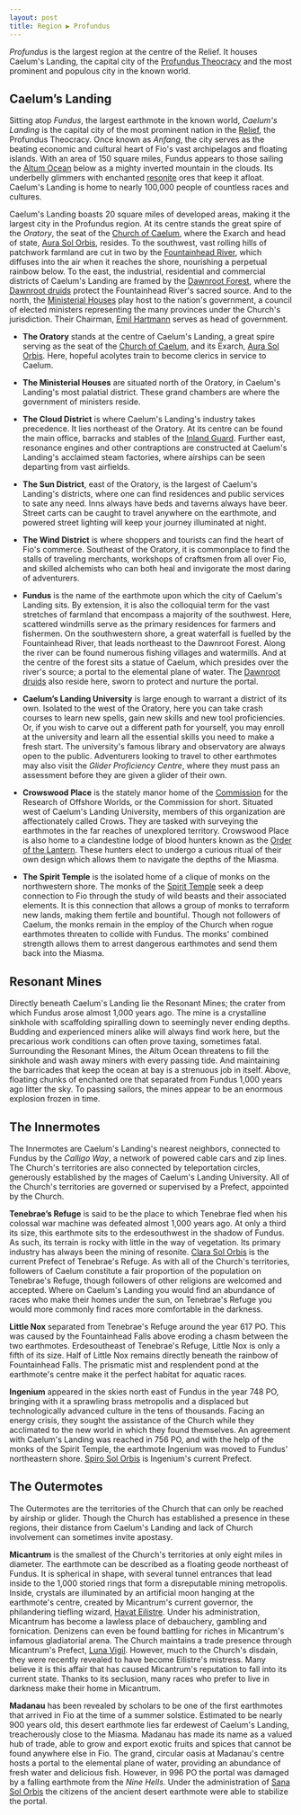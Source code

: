 ```yaml
---
layout: post
title: Region ▶ Profundus
---
```


*Profundus* is the largest region at the centre of the Relief. It houses Caelum's Landing, the capital city of the [Profundus Theocracy]() and the most prominent and populous city in the known world.

## Caelum’s Landing

Sitting atop *Fundus*, the largest earthmote in the known world, *Caelum's Landing* is the capital city of the most prominent nation in the [Relief](), the Profundus Theocracy. Once known as *Anfang*, the city serves as the beating economic and cultural heart of Fio's vast archipelagos and floating islands. With an area of 150 square miles, Fundus appears to those sailing the [Altum Ocean]() below as a mighty inverted mountain in the clouds. Its underbelly glimmers with enchanted [resonite]() ores that keep it afloat. Caelum's Landing is home to nearly 100,000 people of countless races and cultures.

Caelum's Landing boasts 20 square miles of developed areas, making it the largest city in the Profundus region. At its centre stands the great spire of the *Oratory*, the seat of the [Church of Caelum](), where the Exarch and head of state, [Aura Sol Orbis](), resides. To the southwest, vast rolling hills of patchwork farmland are cut in two by the [Fountainhead River](), which diffuses into the air when it reaches the shore, nourishing a perpetual rainbow below. To the east, the industrial, residential and commercial districts of Caelum's Landing are framed by the [Dawnroot Forest](), where the [Dawnroot druids]() protect the Fountainhead River's sacred source. And to the north, the [Ministerial Houses]() play host to the nation's government, a council of elected ministers representing the many provinces under the Church's jurisdiction. Their Chairman, [Emil Hartmann]() serves as head of government.

- **The Oratory** stands at the centre of Caelum's Landing, a great spire serving as the seat of the [Church of Caelum](), and its Exarch, [Aura Sol Orbis](). Here, hopeful acolytes train to become clerics in service to Caelum.

- **The Ministerial Houses** are situated north of the Oratory, in Caelum's Landing's most palatial district. These grand chambers are where the government of ministers reside.

- **The Cloud District** is where Caelum's Landing's industry takes precedence. It lies northeast of the Oratory. At its centre can be found the main office, barracks and stables of the [Inland Guard](). Further east, resonance engines and other contraptions are constructed at Caelum's Landing's acclaimed steam factories, where airships can be seen departing from vast airfields.

- **The Sun District**, east of the Oratory, is the largest of Caelum's Landing's districts, where one can find residences and public services to sate any need. Inns always have beds and taverns always have beer. Street carts can be caught to travel anywhere on the earthmote, and powered street lighting will keep your journey illuminated at night.

- **The Wind District** is where shoppers and tourists can find the heart of Fio's commerce. Southeast of the Oratory, it is commonplace to find the stalls of traveling merchants, workshops of craftsmen from all over Fio, and skilled alchemists who can both heal and invigorate the most daring of adventurers.

- **Fundus** is the name of the earthmote upon which the city of Caelum's Landing sits. By extension, it is also the colloquial term for the vast stretches of farmland that encompass a majority of the southwest. Here, scattered windmills serve as the primary residences for farmers and fishermen. On the southwestern shore, a great waterfall is fuelled by the Fountainhead River, that leads northeast to the Dawnroot Forest. Along the river can be found numerous fishing villages and watermills. And at the centre of the forest sits a statue of Caelum, which presides over the river's source; a portal to the elemental plane of water. The [Dawnroot druids]() also reside here, sworn to protect and nurture the portal.

- **Caelum’s Landing University** is large enough to warrant a district of its own. Isolated to the west of the Oratory, here you can take crash courses to learn new spells, gain new skills and new tool proficiencies. Or, if you wish to carve out a different path for yourself, you may enroll at the university and learn all the essential skills you need to make a fresh start. The university's famous library and observatory are always open to the public. Adventurers looking to travel to other earthmotes may also visit the *Glider Proficiency Centre*, where they must pass an assessment before they are given a glider of their own.

- **Crowswood Place** is the stately manor home of the [Commission]() for the Research of Offshore Worlds, or the Commission for short. Situated west of Caelum's Landing University, members of this organization are affectionately called Crows. They are tasked with surveying the earthmotes in the far reaches of unexplored territory. Crowswood Place is also home to a clandestine lodge of blood hunters known as the [Order of the Lantern](). These hunters elect to undergo a curious ritual of their own design which allows them to navigate the depths of the Miasma.

- **The Spirit Temple** is the isolated home of a clique of monks on the northwestern shore. The monks of the [Spirit Temple]() seek a deep connection to Fio through the study of wild beasts and their associated elements. It is this connection that allows a group of monks to terraform new lands, making them fertile and bountiful. Though not followers of Caelum, the monks remain in the employ of the Church when rogue earthmotes threaten to collide with Fundus. The monks' combined strength allows them to arrest dangerous earthmotes and send them back into the Miasma.

## Resonant Mines

Directly beneath Caelum's Landing lie the Resonant Mines; the crater from which Fundus arose almost 1,000 years ago. The mine is a crystalline sinkhole with scaffolding spiralling down to seemingly never ending depths. Budding and experienced miners alike will always find work here, but the precarious work conditions can often prove taxing, sometimes fatal. Surrounding the Resonant Mines, the Altum Ocean threatens to fill the sinkhole and wash away miners with every passing tide. And maintaining the barricades that keep the ocean at bay is a strenuous job in itself. Above, floating chunks of enchanted ore that separated from Fundus 1,000 years ago litter the sky. To passing sailors, the mines appear to be an enormous explosion frozen in time.

## The Innermotes

The Innermotes are Caelum's Landing's nearest neighbors, connected to Fundus by the *Calligo Way*, a network of powered cable cars and zip lines. The Church's territories are also connected by teleportation circles, generously established by the mages of Caelum's Landing University. All of the Church's territories are governed or supervised by a Prefect, appointed by the Church.

**Tenebrae’s Refuge** is said to be the place to which Tenebrae fled when his colossal war machine was defeated almost 1,000 years ago. At only a third its size, this earthmote sits to the erdesouthwest in the shadow of Fundus. As such, its terrain is rocky with little in the way of vegetation. Its primary industry has always been the mining of resonite. [Clara Sol Orbis]() is the current Prefect of Tenebrae's Refuge. As with all of the Church's territories, followers of Caelum constitute a fair proportion of the population on Tenebrae's Refuge, though followers of other religions are welcomed and accepted. Where on Caelum's Landing you would find an abundance of races who make their homes under the sun, on Tenebrae's Refuge you would more commonly find races more comfortable in the darkness.

**Little Nox** separated from Tenebrae's Refuge around the year 617 PO. This was caused by the Fountainhead Falls above eroding a chasm between the two earthmotes. Erdesoutheast of Tenebrae's Refuge, Little Nox is only a fifth of its size. Half of Little Nox remains directly beneath the rainbow of Fountainhead Falls. The prismatic mist and resplendent pond at the earthmote's centre make it the perfect habitat for aquatic races.

**Ingenium** appeared in the skies north east of Fundus in the year 748 PO, bringing with it a sprawling brass metropolis and a displaced but technologically advanced culture in the tens of thousands. Facing an energy crisis, they sought the assistance of the Church while they acclimated to the new world in which they found themselves. An agreement with Caelum's Landing was reached in 756 PO, and with the help of the monks of the Spirit Temple, the earthmote Ingenium was moved to Fundus' northeastern shore. [Spiro Sol Orbis]() is Ingenium's current Prefect.

## The Outermotes

The Outermotes are the territories of the Church that can only be reached by airship or glider. Though the Church has established a presence in these regions, their distance from Caelum's Landing and lack of Church involvement can sometimes invite apostasy.

**Micantrum** is the smallest of the Church's territories at only eight miles in diameter. The earthmote can be described as a floating geode northeast of Fundus. It is spherical in shape, with several tunnel entrances that lead inside to the 1,000 storied rings that form a disreputable mining metropolis. Inside, crystals are illuminated by an artificial moon hanging at the earthmote's centre, created by Micantrum's current governor, the philandering tiefling wizard, [Havat Eilistre](). Under his administration, Micantrum has become a lawless place of debauchery, gambling and fornication. Denizens can even be found battling for riches in Micantrum's infamous gladiatorial arena. The Church maintains a trade presence through Micantrum's Prefect, [Luna Vigil](). However, much to the Church's disdain, they were recently revealed to have become Eilistre's mistress. Many believe it is this affair that has caused Micantrum's reputation to fall into its current state. Thanks to its seclusion, many races who prefer to live in darkness make their home in Micantrum.

**Madanau** has been revealed by scholars to be one of the first earthmotes that arrived in Fio at the time of a summer solstice. Estimated to be nearly 900 years old, this desert earthmote lies far erdewest of Caelum's Landing, treacherously close to the Miasma. Madanau has made its name as a valued hub of trade, able to grow and export exotic fruits and spices that cannot be found anywhere else in Fio. The grand, circular oasis at Madanau's centre hosts a portal to the elemental plane of water, providing an abundance of fresh water and delicious fish. However, in 996 PO the portal was damaged by a falling earthmote from the *Nine Hells*. Under the administration of [Sana Sol Orbis]() the citizens of the ancient desert earthmote were able to stabilize the portal.
